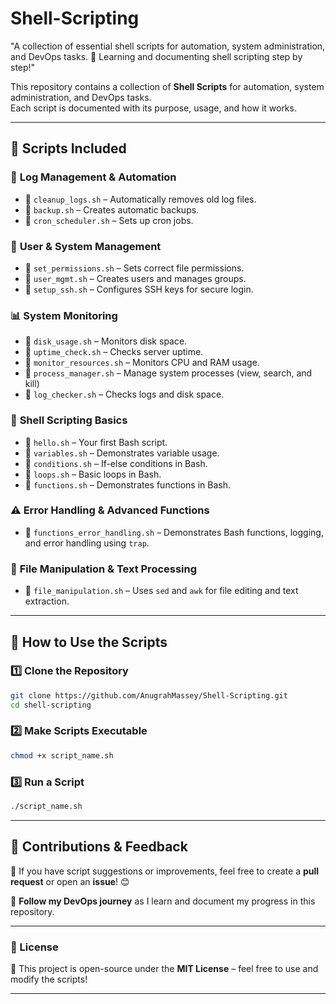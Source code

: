 # Shell-Scripting
"A collection of essential shell scripts for automation, system administration, and DevOps tasks. 🚀 Learning and documenting shell scripting step by step!"

This repository contains a collection of **Shell Scripts** for automation, system administration, and DevOps tasks.  
Each script is documented with its purpose, usage, and how it works.

---

## 📂 Scripts Included

### 🧹 **Log Management & Automation**
- 🔹 `cleanup_logs.sh` – Automatically removes old log files.
- 🔹 `backup.sh` – Creates automatic backups.
- 🔹 `cron_scheduler.sh` – Sets up cron jobs.

### 🔐 **User & System Management**
- 🔹 `set_permissions.sh` – Sets correct file permissions.
- 🔹 `user_mgmt.sh` – Creates users and manages groups.
- 🔹 `setup_ssh.sh` – Configures SSH keys for secure login.

### 📊 **System Monitoring**
- 🔹 `disk_usage.sh` – Monitors disk space.
- 🔹 `uptime_check.sh` – Checks server uptime.
- 🔹 `monitor_resources.sh` – Monitors CPU and RAM usage.
- 🔹 `process_manager.sh` – Manage system processes (view, search, and kill)
- 🔹 `log_checker.sh` – Checks logs and disk space.

### 🎯 **Shell Scripting Basics**
- 🔹 `hello.sh` – Your first Bash script.
- 🔹 `variables.sh` – Demonstrates variable usage.
- 🔹 `conditions.sh` – If-else conditions in Bash.
- 🔹 `loops.sh` – Basic loops in Bash.
- 🔹 `functions.sh` – Demonstrates functions in Bash.

### ⚠️ **Error Handling & Advanced Functions**
- 🔧 `functions_error_handling.sh` – Demonstrates Bash functions, logging, and error handling using `trap`.

### 📝 **File Manipulation & Text Processing**
- 📝 `file_manipulation.sh` – Uses `sed` and `awk` for file editing and text extraction.

---

## **🚀 How to Use the Scripts**  

### **1️⃣ Clone the Repository**  
```bash
git clone https://github.com/AnugrahMassey/Shell-Scripting.git
cd shell-scripting
```

### **2️⃣ Make Scripts Executable**  
```bash
chmod +x script_name.sh
```

### **3️⃣ Run a Script**  
```bash
./script_name.sh
```

---

## **📢 Contributions & Feedback**  
📌 If you have script suggestions or improvements, feel free to create a **pull request** or open an **issue**! 😊  

📌 **Follow my DevOps journey** as I learn and document my progress in this repository.  

---

### **📜 License**  
📜 This project is open-source under the **MIT License** – feel free to use and modify the scripts!  

---
